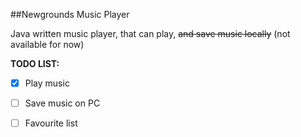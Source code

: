 ##Newgrounds Music Player

Java written music player, that can play, ~~and save music locally~~ (not available for now)

**TODO LIST:**

- [x] Play music

- [ ] Save music on PC

- [ ] Favourite list
